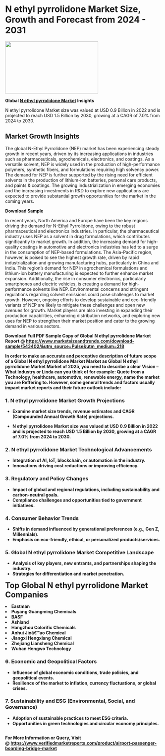 <H1>N ethyl pyrrolidone Market Size, Growth and Forecast from 2024 - 2031</H1><img class="aligncenter size-medium wp-image-584254" src="https://thirdeyenews.in/wp-content/uploads/2024/09/Global-Market-Research-300x168.jpeg" alt="" width="300" height="168" /><p><strong>Global&nbsp;<a href="https://www.marketsizeandtrends.com/download-sample/543402/&amp;utm_source=Pulse&amp;utm_medium=218">N ethyl pyrrolidone Market</a> Insights</strong></p><p>N ethyl pyrrolidone Market size was valued at USD 0.9 Billion in 2022 and is projected to reach USD 1.5 Billion by 2030, growing at a CAGR of 7.0% from 2024 to 2030.</p><p><h2>Market Growth Insights</h2> <p>The global N-Ethyl Pyrrolidone (NEP) market has been experiencing steady growth in recent years, driven by its increasing applications in industries such as pharmaceuticals, agrochemicals, electronics, and coatings. As a versatile solvent, NEP is widely used in the production of high-performance polymers, synthetic fibers, and formulations requiring high solvency power. The demand for NEP is further supported by the rising need for efficient solvents in the production of lithium-ion batteries, personal care products, and paints & coatings. The growing industrialization in emerging economies and the increasing investments in R&D to explore new applications are expected to provide substantial growth opportunities for the market in the coming years.</p> <p><strong>Download Sample</strong></p> <p>In recent years, North America and Europe have been the key regions driving the demand for N-Ethyl Pyrrolidone, owing to the robust pharmaceutical and electronics industries. In particular, the pharmaceutical industry uses NEP as a solvent in drug formulations, which contributes significantly to market growth. In addition, the increasing demand for high-quality coatings in automotive and electronics industries has led to a surge in the consumption of NEP-based formulations. The Asia-Pacific region, however, is poised to see the highest growth rate, driven by rapid industrialization and growing manufacturing hubs, particularly in China and India. This region’s demand for NEP in agrochemical formulations and lithium-ion battery manufacturing is expected to further enhance market expansion. Additionally, the rise in consumer electronics, particularly smartphones and electric vehicles, is creating a demand for high-performance solvents like NEP. Environmental concerns and stringent regulations regarding solvent emissions could pose challenges to market growth. However, ongoing efforts to develop sustainable and eco-friendly variants of NEP are likely to mitigate these challenges and open new avenues for growth. Market players are also investing in expanding their production capabilities, enhancing distribution networks, and exploring new uses for NEP to strengthen their market position and cater to the growing demand in various sectors.</p> <p><strong></p><p><span class=""><strong>Download Full PDF Sample Copy of Global N ethyl pyrrolidone Market Report</strong> @ <a href="https://www.marketsizeandtrends.com/download-sample/543402/&amp;utm_source=Pulse&amp;utm_medium=218" target="_blank">https://www.marketsizeandtrends.com/download-sample/543402/&amp;utm_source=Pulse&amp;utm_medium=218</a></span></p><p>In order to make an accurate and perceptive description of future scope of a Global&nbsp;N ethyl pyrrolidone Market Market as Global&nbsp;N ethyl pyrrolidone Market Market of 2025, you need to describe a clear Vision &ndash; What Industry or Linda can you think of for example: Quote from a Technology, healthcare, automotive, renewable energy, name the market you are Reffering to. However, some general trends and factors usually impact market reports and their future outlook include:</p><h3>1.&nbsp;<strong>N ethyl pyrrolidone Market Growth Projections</strong></h3><ul><li>Examine market size trends, revenue estimates and CAGR (Compounded Annual Growth Rate) projections.</li><li><p>N ethyl pyrrolidone Market size was valued at USD 0.9 Billion in 2022 and is projected to reach USD 1.5 Billion by 2030, growing at a CAGR of 7.0% from 2024 to 2030.</p></li></ul><h3>2.&nbsp;<strong>N ethyl pyrrolidone Market Technological Advancements</strong></h3><ul><li>Integration of AI, IoT, blockchain, or automation in the industry.</li><li>Innovations driving cost reductions or improving efficiency.</li></ul><h3>3.&nbsp;<strong>Regulatory and Policy Changes</strong></h3><ul><li>Impact of global and regional regulations, including sustainability and carbon-neutral goals.</li><li>Compliance challenges and opportunities tied to government initiatives.</li></ul><h3>4.&nbsp;<strong>Consumer Behavior Trends</strong></h3><ul><li>Shifts in demand influenced by generational preferences (e.g., Gen Z, Millennials).</li><li>Emphasis on eco-friendly, ethical, or personalized products/services.</li></ul><h3>5.&nbsp;<strong>Global N ethyl pyrrolidone Market Competitive Landscape</strong></h3><ul><li>Analysis of key players, new entrants, and partnerships shaping the industry.</li><li>Strategies for differentiation and market penetration.</li></ul><p data-pm-slice="1 1 []"><span style="color: inherit; font-family: inherit; font-size: 25px;">Top Global N ethyl pyrrolidone Market Companies</span></p><div class="" data-test-id=""><p><li>Eastman</li><li> Puyang Guangming Chemicals</li><li> BASF</li><li> Ashland</li><li> Hangzhou Colorific Chemicals</li><li> Anhui Jinâ€™ao Chemical</li><li> Jiangxi Hengxiang Chemical</li><li> Zhejiang Liansheng Chemical</li><li> Wuhan Hengwo Technology</li></p></div><h3>6.&nbsp;<strong>Economic and Geopolitical Factors</strong></h3><ul><li>Influence of global economic conditions, trade policies, and geopolitical events.</li><li>Resilience of the market to inflation, currency fluctuations, or global crises.</li></ul><h3>7.&nbsp;<strong>Sustainability and ESG (Environmental, Social, and Governance)</strong></h3><ul><li>Adoption of sustainable practices to meet ESG criteria.</li><li>Opportunities in green technologies and circular economy principles.</li></ul><h2><strong style="font-size: 14px;">For More Information or Query, Visit @&nbsp;</strong><a style="background-color: #ffffff; font-size: 14px;" href="https://www.marketsizeandtrends.com/report/n-ethyl-pyrrolidone-market/" target="_blank">https://www.verifiedmarketreports.com/product/airport-passenger-boarding-bridge-market</a></h2>
